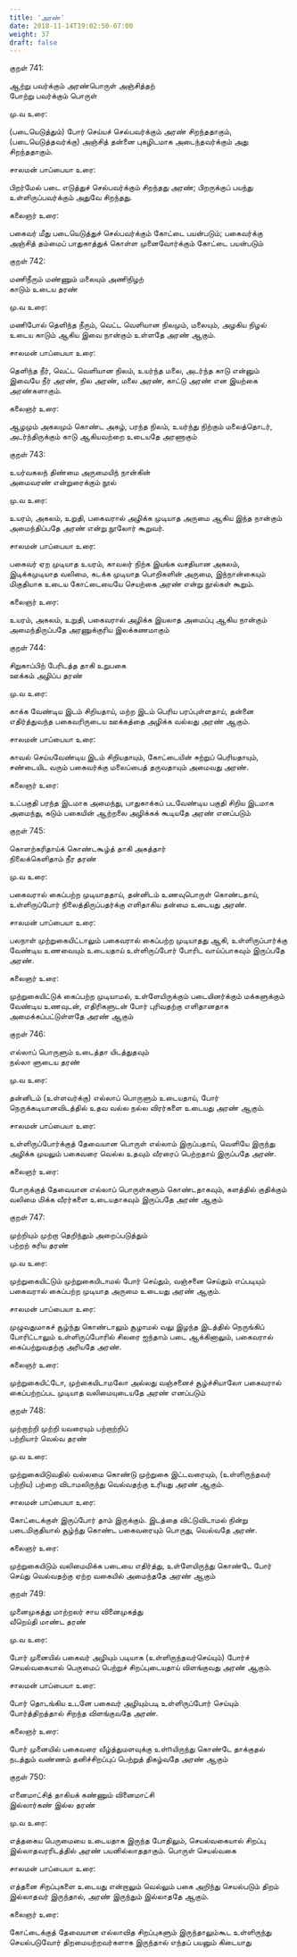 ```yaml
---
title: 'அரண்'
date: 2018-11-14T19:02:50-07:00
weight: 37
draft: false
---
```



குறள்  741:

ஆற்று பவர்க்கும் அரண்பொருள் அஞ்சித்தற்  
போற்று பவர்க்கும் பொருள்

மு.வ உரை:

(படையெடுத்தும்) போர் செய்யச் செல்பவர்க்கும் அரண் சிறந்ததாகும், (படையெடுத்தவர்க்கு) அஞ்சித் தன்னை புகழிடமாக அடைந்தவர்க்கும் அது சிறந்ததாகும்.

சாலமன் பாப்பையா உரை:

பிறர்மேல் படை எடுத்துச் செல்பவர்க்கும் சிறந்தது அரண்; பிறருக்குப் பயந்து உள்ளிருப்பவர்க்கும் அதுவே சிறந்தது.

கலைஞர் உரை:

பகைவர் மீது படையெடுத்துச் செல்பவர்க்கும் கோட்டை பயன்படும்; பகைவர்க்கு அஞ்சித் தம்மைப் பாதுகாத்துக் கொள்ள முனைவோர்க்கும் கோட்டை பயன்படும்

குறள்  742:

மணிநீரும் மண்ணும் மலையும் அணிநிழற்  
காடும் உடைய தரண்

மு.வ உரை:

மணிபோல் தெளிந்த நீரும், வெட்ட வெளியான நிலமும், மலையும், அழகிய நிழல் உடைய காடும் ஆகிய இவை நான்கும் உள்ளதே அரண் ஆகும்.

சாலமன் பாப்பையா உரை:

தெளிந்த நீர், வெட்ட வெளியான நிலம், உயர்ந்த மலை, அடர்ந்த காடு என்னும் இவையே நீர் அரண், நில அரண், மலை அரண், காட்டு அரண் என இயற்கை அரண்களாகும்.

கலைஞர் உரை:

ஆழமும் அகலமும் கொண்ட அகழ், பரந்த நிலம், உயர்ந்து நிற்கும் மலைத்தொடர், அடர்ந்திருக்கும் காடு ஆகியவற்றை உடையதே அரணாகும்

குறள்  743:

உயர்வகலந் திண்மை அருமையிந் நான்கின்  
அமைவரண் என்றுரைக்கும் நூல்

மு.வ உரை:

உயரம், அகலம், உறுதி, பகைவரால் அழிக்க முடியாத அருமை ஆகிய இந்த நான்கும் அமைந்திப்பதே அரண் என்று நூலோர் கூறுவர்.

சாலமன் பாப்பையா உரை:

பகைவர் ஏற முடியாத உயரம், காவலர் நிற்க இயங்க வசதியான அகலம், இடிக்கமுடியாத வலிமை, கடக்க முடியாத பொறிகளின் அருமை, இந்நான்கையும் மிகுதியாக உடைய கோட்டையையே செயற்கை அரண் என்று நூல்கள் கூறும்.

கலைஞர் உரை:

உயரம், அகலம், உறுதி, பகைவரால் அழிக்க இயலாத அமைப்பு ஆகிய நான்கும் அமைந்திருப்பதே அரணுக்குரிய இலக்கணமாகும்

குறள்  744:

சிறுகாப்பிற் பேரிடத்த தாகி உறுபகை  
ஊக்கம் அழிப்ப தரண்

மு.வ உரை:

காக்க வேண்டிய இடம் சிறியதாய், மற்ற இடம் பெரிய பரப்புள்ளதாய், தன்னை எதிர்த்துவந்த பகைவரிருடைய ஊக்கத்தை அழிக்க வல்லது அரண் ஆகும்.

சாலமன் பாப்பையா உரை:

காவல் செய்யவேண்டிய இடம் சிறியதாயும், கோட்டையின் சுற்றுப் பெரியதாயும், சண்டையிட வரும் பகைவர்க்கு மலைப்பைத் தருவதாயும் அமைவது அரண்.

கலைஞர் உரை:

உட்பகுதி பரந்த இடமாக அமைந்து, பாதுகாக்கப் படவேண்டிய பகுதி சிறிய இடமாக அமைந்து, கடும் பகையின் ஆற்றலை அழிக்கக் கூடியதே அரண் எனப்படும்

குறள்  745:

கொளற்கரிதாய்க் கொண்டகூழ்த் தாகி அகத்தார்  
நிலைக்கெளிதாம் நீர தரண்

மு.வ உரை:

பகைவரால் கைப்பற்ற முடியாததாய், தன்னிடம் உணவுபொருள் கொண்டதாய், உள்ளிருப்போர் நிலைத்திருப்பதர்க்கு எளிதாகிய தன்மை உடையது அரண்.

சாலமன் பாப்பையா உரை:

பலநாள் முற்றுகையிட்டாலும் பகைவரால் கைப்பற்ற முடியாதது ஆகி, உள்ளிருப்பார்க்கு வேண்டிய உணவையும் உடையதாய் உள்ளிருப்போர் போரிட வாய்ப்பாகவும் இருப்பதே அரண்.

கலைஞர் உரை:

முற்றுகையிட்டுக் கைப்பற்ற முடியாமல், உள்ளேயிருக்கும் படையினர்க்கும் மக்களுக்கும் வேண்டிய உணவுடன், எதிரிகளுடன் போர் புரிவதற்கு எளிதானதாக அமைக்கப்பட்டுள்ளதே அரண் ஆகும்

குறள்  746:

எல்லாப் பொருளும் உடைத்தா யிடத்துதவும்  
நல்லா ளுடைய தரண்

மு.வ உரை:

தன்னிடம் (உள்ளவர்க்கு) எல்லாப் பொருளும் உடையதாய், போர் நெருக்கடியானவிடத்தில் உதவ வல்ல நல்ல விரர்களை உடையது அரண் ஆகும்.

சாலமன் பாப்பையா உரை:

உள்ளிருப்போர்க்குத் தேவையான பொருள் எல்லாம் இருப்பதாய், வெளியே இருந்து அழிக்க முயலும் பகைவரை வெல்ல உதவும் வீரரைப் பெற்றதாய் இருப்பதே அரண்.

கலைஞர் உரை:

போருக்குத் தேவையான எல்லாப் பொருள்களும் கொண்டதாகவும், களத்தில் குதிக்கும் வலிமை மிக்க வீரர்களை உடையதாகவும் இருப்பதே அரண் ஆகும்

குறள்  747:

முற்றியும் முற்றா தெறிந்தும் அறைப்படுத்தும்  
பற்றற் கரிய தரண்

மு.வ உரை:

முற்றுகையிட்டும் முற்றுகையிடாமல் போர் செய்தும், வஞ்சனை செய்தும் எப்படியும் பகைவரால் கைப்பற்ற முடியாத அருமை உடையது அரண் ஆகும்.

சாலமன் பாப்பையா உரை:

முழுவதுமாகச் சூழ்ந்து கொண்டாலும் சூழாமல் வலு இழந்த இடத்தில் நெருங்கிப் போரிட்டாலும் உள்ளிருப்போரில் சிலரை ஐந்தாம் படை ஆக்கினாலும், பகைவரால் கைப்பற்றுவதற்கு அரியதே அரண்.

கலைஞர் உரை:

முற்றுகையிட்டோ, முற்கையிடாமலோ அல்லது வஞ்சனைச் சூழ்ச்சியாலோ பகைவரால் கைப்பற்றப்பட முடியாத வலிமையுடையதே அரண் எனப்படும்

குறள்  748:

முற்றாற்றி முற்றி யவரையும் பற்றாற்றிப்  
பற்றியார் வெல்வ தரண்

மு.வ உரை:

முற்றுகையிடுவதில் வல்லமை கொண்டு முற்றுகை இட்டவரையும், (உள்ளிருந்தவர் பற்றிய) பற்றை விடாமலிருந்து வெல்வதற்கு உரியது அரண் ஆகும்.

சாலமன் பாப்பையா உரை:

கோட்டைக்குள் இருப்போர் தாம் இருக்கும். இடத்தை விட்டுவிடாமல் நின்று படைமிகுதியால் சூழ்ந்து கொண்ட பகைவரையும் பொருது, வெல்வதே அரண்.

கலைஞர் உரை:

முற்றுகையிடும் வலிமைமிக்க படையை எதிர்த்து, உள்ளேயிருந்து கொண்டே போர் செய்து வெல்வதற்கு ஏற்ற வகையில் அமைந்ததே அரண் ஆகும்

குறள்  749:

முனைமுகத்து மாற்றலர் சாய வினைமுகத்து  
வீறெய்தி மாண்ட தரண்

மு.வ உரை:

போர் முனையில் பகைவர் அழியும் படியாக (உள்ளிருந்தவர்செய்யும்) போர்ச் செயல்வகையால் பெருமைப் பெற்றுச் சிறப்புடையதாய் விளங்குவது அரண் ஆகும்.

சாலமன் பாப்பையா உரை:

போர் தொடங்கிய உடனே பகைவர் அழியும்படி உள்ளிருப்போர் செய்யும் போர்த்திறத்தால் சிறந்த விளங்குவதே அரண்.

கலைஞர் உரை:

போர் முனையில் பகைவரை வீழ்த்துமளவுக்கு உள்nயிருந்து கொண்டே தாக்குதல் நடத்தும் வண்ணம் தனிச்சிறப்புப் பெற்றுத் திகழ்வதே அரண் ஆகும்

குறள்  750:

எனைமாட்சித் தாகியக் கண்ணும் வினைமாட்சி  
இல்லார்கண் இல்ல தரண்

மு.வ உரை:

எத்தகைய பெருமையை உடையதாக இருந்த போதிலும், செயல்வகையால் சிறப்பு இல்லாதவரரிடத்தில் அரண் பயனில்லாததாகும். பொருள் செயல்வகை

சாலமன் பாப்பையா உரை:

எத்தனை சிறப்புகளை உடையது என்றாலும் வெல்லும் பகை அறிந்து செயல்படும் திறம் இல்லாதவர் இருந்தால், அரண் இருந்தும் இல்லாததே ஆகும்.

கலைஞர் உரை:

கோட்டைக்குத் தேவையான எல்லாவித சிறப்புகளும் இருந்தாலும்கூட உள்ளிருந்து செயல்படுவோர் திறமையற்றவர்களாக இருந்தால் எந்தப் பயனும் கிடையாது